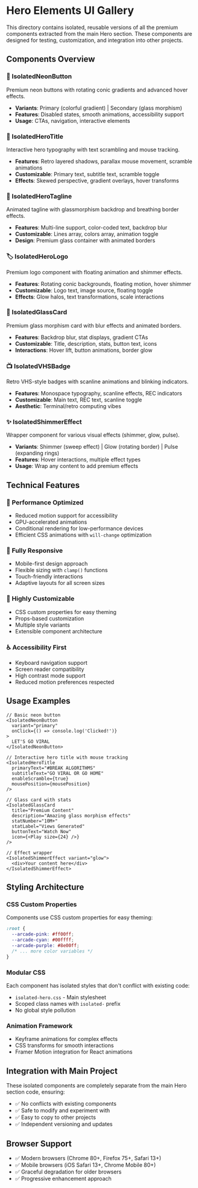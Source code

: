 # Hero Elements UI Gallery

This directory contains isolated, reusable versions of all the premium components extracted from the main Hero section. These components are designed for testing, customization, and integration into other projects.

## Components Overview

### 🎨 IsolatedNeonButton
Premium neon buttons with rotating conic gradients and advanced hover effects.
- **Variants**: Primary (colorful gradient) | Secondary (glass morphism)
- **Features**: Disabled states, smooth animations, accessibility support
- **Usage**: CTAs, navigation, interactive elements

### 📝 IsolatedHeroTitle
Interactive hero typography with text scrambling and mouse tracking.
- **Features**: Retro layered shadows, parallax mouse movement, scramble animations
- **Customizable**: Primary text, subtitle text, scramble toggle
- **Effects**: Skewed perspective, gradient overlays, hover transforms

### 💬 IsolatedHeroTagline
Animated tagline with glassmorphism backdrop and breathing border effects.
- **Features**: Multi-line support, color-coded text, backdrop blur
- **Customizable**: Lines array, colors array, animation toggle
- **Design**: Premium glass container with animated borders

### 🏷️ IsolatedHeroLogo
Premium logo component with floating animation and shimmer effects.
- **Features**: Rotating conic backgrounds, floating motion, hover shimmer
- **Customizable**: Logo text, image source, floating toggle
- **Effects**: Glow halos, text transformations, scale interactions

### 🎴 IsolatedGlassCard
Premium glass morphism card with blur effects and animated borders.
- **Features**: Backdrop blur, stat displays, gradient CTAs
- **Customizable**: Title, description, stats, button text, icons
- **Interactions**: Hover lift, button animations, border glow

### 📺 IsolatedVHSBadge
Retro VHS-style badges with scanline animations and blinking indicators.
- **Features**: Monospace typography, scanline effects, REC indicators
- **Customizable**: Main text, REC text, scanline toggle
- **Aesthetic**: Terminal/retro computing vibes

### ✨ IsolatedShimmerEffect
Wrapper component for various visual effects (shimmer, glow, pulse).
- **Variants**: Shimmer (sweep effect) | Glow (rotating border) | Pulse (expanding rings)
- **Features**: Hover interactions, multiple effect types
- **Usage**: Wrap any content to add premium effects

## Technical Features

### 🎯 Performance Optimized
- Reduced motion support for accessibility
- GPU-accelerated animations
- Conditional rendering for low-performance devices
- Efficient CSS animations with `will-change` optimization

### 📱 Fully Responsive
- Mobile-first design approach
- Flexible sizing with `clamp()` functions
- Touch-friendly interactions
- Adaptive layouts for all screen sizes

### 🎨 Highly Customizable
- CSS custom properties for easy theming
- Props-based customization
- Multiple style variants
- Extensible component architecture

### ♿ Accessibility First
- Keyboard navigation support
- Screen reader compatibility
- High contrast mode support
- Reduced motion preferences respected

## Usage Examples

```tsx
// Basic neon button
<IsolatedNeonButton
  variant="primary"
  onClick={() => console.log('Clicked!')}
>
  LET'S GO VIRAL
</IsolatedNeonButton>

// Interactive hero title with mouse tracking
<IsolatedHeroTitle
  primaryText="#BREAK ALGORITHMS"
  subtitleText="GO VIRAL OR GO HOME"
  enableScramble={true}
  mousePosition={mousePosition}
/>

// Glass card with stats
<IsolatedGlassCard
  title="Premium Content"
  description="Amazing glass morphism effects"
  statNumber="10M+"
  statLabel="Views Generated"
  buttonText="Watch Now"
  icon={<Play size={24} />}
/>

// Effect wrapper
<IsolatedShimmerEffect variant="glow">
  <div>Your content here</div>
</IsolatedShimmerEffect>
```

## Styling Architecture

### CSS Custom Properties
Components use CSS custom properties for easy theming:
```css
:root {
  --arcade-pink: #ff00ff;
  --arcade-cyan: #00ffff;
  --arcade-purple: #8e00ff;
  /* ... more color variables */
}
```

### Modular CSS
Each component has isolated styles that don't conflict with existing code:
- `isolated-hero.css` - Main stylesheet
- Scoped class names with `isolated-` prefix
- No global style pollution

### Animation Framework
- Keyframe animations for complex effects
- CSS transforms for smooth interactions
- Framer Motion integration for React animations

## Integration with Main Project

These isolated components are completely separate from the main Hero section code, ensuring:
- ✅ No conflicts with existing components
- ✅ Safe to modify and experiment with
- ✅ Easy to copy to other projects
- ✅ Independent versioning and updates

## Browser Support

- ✅ Modern browsers (Chrome 80+, Firefox 75+, Safari 13+)
- ✅ Mobile browsers (iOS Safari 13+, Chrome Mobile 80+)
- ✅ Graceful degradation for older browsers
- ✅ Progressive enhancement approach
